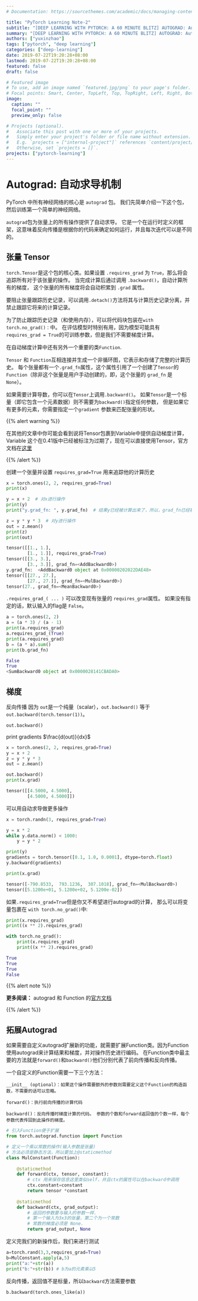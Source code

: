 ```yaml
---
# Documentation: https://sourcethemes.com/academic/docs/managing-content/

title: "PyTorch Learning Note-2"
subtitle: "[DEEP LEARNING WITH PYTORCH: A 60 MINUTE BLITZ] AUTOGRAD: Automatic Differentiation"
summary: "[DEEP LEARNING WITH PYTORCH: A 60 MINUTE BLITZ] AUTOGRAD: Automatic Differentiation"
authors: ["yuxinzhao"]
tags: ["pytorch", "deep learning"]
categories: ["deep-learning"]
date: 2019-07-22T19:20:28+08:00
lastmod: 2019-07-22T19:20:28+08:00
featured: false
draft: false

# Featured image
# To use, add an image named `featured.jpg/png` to your page's folder.
# Focal points: Smart, Center, TopLeft, Top, TopRight, Left, Right, BottomLeft, Bottom, BottomRight.
image:
  caption: ""
  focal_point: ""
  preview_only: false

# Projects (optional).
#   Associate this post with one or more of your projects.
#   Simply enter your project's folder or file name without extension.
#   E.g. `projects = ["internal-project"]` references `content/project/deep-learning/index.md`.
#   Otherwise, set `projects = []`.
projects: ["pytorch-learning"]
---
```


#  Autograd: 自动求导机制

PyTorch 中所有神经网络的核心是 `autograd` 包。 我们先简单介绍一下这个包，然后训练第一个简单的神经网络。

`autograd`包为张量上的所有操作提供了自动求导。 它是一个在运行时定义的框架，这意味着反向传播是根据你的代码来确定如何运行，并且每次迭代可以是不同的。

## 张量 Tensor

`torch.Tensor`是这个包的核心类。如果设置 `.requires_grad` 为 `True`，那么将会追踪所有对于该张量的操作。 当完成计算后通过调用 `.backward()`，自动计算所有的梯度， 这个张量的所有梯度将会自动积累到 `.grad` 属性。

要阻止张量跟踪历史记录，可以调用`.detach()`方法将其与计算历史记录分离，并禁止跟踪它将来的计算记录。

为了防止跟踪历史记录（和使用内存），可以将代码块包装在`with torch.no_grad()：`中。 在评估模型时特别有用，因为模型可能具有`requires_grad = True`的可训练参数，但是我们不需要梯度计算。

在自动梯度计算中还有另外一个重要的类`Function`.

`Tensor` 和 `Function`互相连接并生成一个非循环图，它表示和存储了完整的计算历史。 每个张量都有一个`.grad_fn`属性，这个属性引用了一个创建了`Tensor`的`Function`（除非这个张量是用户手动创建的，即，这个张量的 `grad_fn` 是 `None`）。

如果需要计算导数，你可以在`Tensor`上调用`.backward()`。 如果`Tensor`是一个标量（即它包含一个元素数据）则不需要为`backward()`指定任何参数， 但是如果它有更多的元素，你需要指定一个`gradient` 参数来匹配张量的形状。

{{% alert warning %}}

在其他的文章中你可能会看到说将Tensor包裹到Variable中提供自动梯度计算，Variable 这个在0.41版中已经被标注为过期了，现在可以直接使用Tensor，官方文档在[这里](https://pytorch.org/docs/stable/autograd.html#variable-deprecated)

{{% /alert %}}

创建一个张量并设置 `requires_grad=True` 用来追踪他的计算历史

```python
x = torch.ones(2, 2, requires_grad=True)
print(x)

y = x + 2  # 对x进行操作
print(y)
print("y.grad_fn: ", y.grad_fn)  # 结果y已经被计算出来了，所以，grad_fn已经被自动生成了

z = y * y * 3  # 对y进行操作
out = z.mean()
print(z)
print(out)
```

```python
tensor([[1., 1.],
        [1., 1.]], requires_grad=True)
tensor([[3., 3.],
        [3., 3.]], grad_fn=<AddBackward0>)
y.grad_fn:  <AddBackward0 object at 0x00000202022DAE48>
tensor([[27., 27.],
        [27., 27.]], grad_fn=<MulBackward0>)
tensor(27., grad_fn=<MeanBackward0>)
```

`.requires_grad_( ... )` 可以改变现有张量的 `requires_grad`属性。 如果没有指定的话，默认输入的flag是 `False`。

```python
a = torch.ones(2, 2)
a = (a * 3) / (a - 1)
print(a.requires_grad)
a.requires_grad_(True)
print(a.requires_grad)
b = (a * a).sum()
print(b.grad_fn)
```

```python
False
True
<SumBackward0 object at 0x0000028141CBADA0>
```

## 梯度

反向传播 因为 `out`是一个纯量（scalar），`out.backward()` 等于`out.backward(torch.tensor(1))`。

```python
out.backward()
```

print gradients $\frac{d(out)}{dx}$

```python
x = torch.ones(2, 2, requires_grad=True)
y = x + 2  
z = y * y * 3  
out = z.mean()

out.backward()
print(x.grad)
```

```python
tensor([[4.5000, 4.5000],
        [4.5000, 4.5000]])
```

可以用自动求导做更多操作

```python
x = torch.randn(3, requires_grad=True)

y = x * 2
while y.data.norm() < 1000:
    y = y * 2

print(y)
gradients = torch.tensor([0.1, 1.0, 0.0001], dtype=torch.float)
y.backward(gradients)

print(x.grad)
```

```python
tensor([-790.8533,  793.1236,  307.1018], grad_fn=<MulBackward0>)
tensor([5.1200e+01, 5.1200e+02, 5.1200e-02])
```

如果`.requires_grad=True`但是你又不希望进行autograd的计算， 那么可以将变量包裹在 `with torch.no_grad()`中:

```python
print(x.requires_grad)
print((x ** 2).requires_grad)

with torch.no_grad():
    print(x.requires_grad)
    print((x ** 2).requires_grad)
```

```python
True
True
True
False
```



{{% alert note %}}

**更多阅读：** autograd 和 Function 的[官方文档](https://pytorch.org/docs/autograd)

{{% /alert %}}

## 拓展Autograd

如果需要自定义autograd扩展新的功能，就需要扩展Function类。因为Function使用autograd来计算结果和梯度，并对操作历史进行编码。 在Function类中最主要的方法就是`forward()`和`backward()`他们分别代表了前向传播和反向传播。

一个自定义的Function需要一下三个方法：

```
__init__ (optional)：如果这个操作需要额外的参数则需要定义这个Function的构造函数，不需要的话可以忽略。

forward()：执行前向传播的计算代码

backward()：反向传播时梯度计算的代码。 参数的个数和forward返回值的个数一样，每个参数代表传回到此操作的梯度。
```

```python
# 引入Function便于扩展
from torch.autograd.function import Function

# 定义一个乘以常数的操作(输入参数是张量)
# 方法必须是静态方法，所以要加上@staticmethod 
class MulConstant(Function):
    
    @staticmethod 
    def forward(ctx, tensor, constant):
        # ctx 用来保存信息这里类似self，并且ctx的属性可以在backward中调用
        ctx.constant=constant
        return tensor *constant
    
    @staticmethod
    def backward(ctx, grad_output):
        # 返回的参数要与输入的参数一样.
        # 第一个输入为3x3的张量，第二个为一个常数
        # 常数的梯度必须是 None.
        return grad_output, None
```

定义完我们的新操作后，我们来进行测试

```python
a=torch.rand(3,3,requires_grad=True)
b=MulConstant.apply(a,5)
print("a:"+str(a))
print("b:"+str(b)) # b为a的元素乘以5
```

反向传播，返回值不是标量，所以`backward`方法需要参数

```python
b.backward(torch.ones_like(a))
```